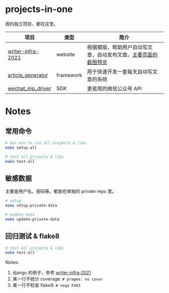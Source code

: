 # projects-in-one

我的独立项目，都在这里。

| 项目 | 类型 | 简介 |
| --- | --- | --- |
| [writer-infra-2021](projects/writer-infra-2021/) | website | 根据模版，帮助用户自动写文章，自动发布文章。[主要页面的截图预览](versions-preview/writer-infra-2021/) |
| [article_generator](projects/article_generator/) | framework | 用于快速开发一套每天自动写文章的系统 |
| [wechat_mp_driver](projects/wechat_mp_driver/) | SDK | 更易用的微信公众号 API |

# Notes

## 常用命令

```bash
# dev env to run all projects & libs
make setup-all

# test all projects & libs
make test-all
```

## 敏感数据

主要是用户名、密码等。都放在单独的 private repo 里。

```bash
# setup
make setup-private-data

# update data
make update-private-data
```

## 回归测试 & flake8

```bash
# test all projects & libs
make test-all
```

Notes:

1. django 的例子，参考 [writer-infra-2021](projects/writer-infra-2021/)
2. 某一行不统计 coverage: `# pragma: no cover`
3. 某一行不检查 flake8: `# noqa F403`
